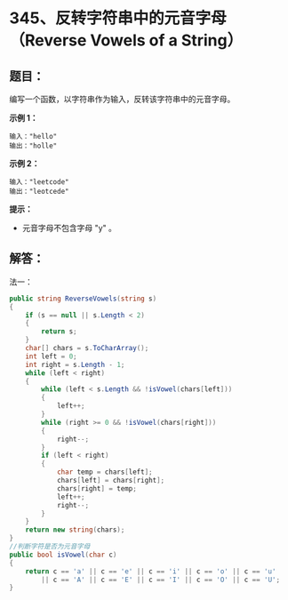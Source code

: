 # 345、反转字符串中的元音字母（Reverse Vowels of a String）

## 题目：

编写一个函数，以字符串作为输入，反转该字符串中的元音字母。

 

**示例 1：**

```
输入："hello"
输出："holle"
```

**示例 2：**

```
输入："leetcode"
输出："leotcede"
```

 

**提示：**

- 元音字母不包含字母 "y" 。

## 解答：

法一：

```csharp
public string ReverseVowels(string s)
{
    if (s == null || s.Length < 2) 
    {
        return s;
    }
    char[] chars = s.ToCharArray();
    int left = 0;
    int right = s.Length - 1;
    while (left < right) 
    {
        while (left < s.Length && !isVowel(chars[left])) 
        {
            left++;
        }
        while (right >= 0 && !isVowel(chars[right])) 
        {
            right--;
        }
        if (left < right) 
        {
            char temp = chars[left];
            chars[left] = chars[right];
            chars[right] = temp;
            left++;
            right--;
        }
    }
    return new string(chars);
}
//判断字符是否为元音字母
public bool isVowel(char c)
{
    return c == 'a' || c == 'e' || c == 'i' || c == 'o' || c == 'u'
        || c == 'A' || c == 'E' || c == 'I' || c == 'O' || c == 'U';
}
```

